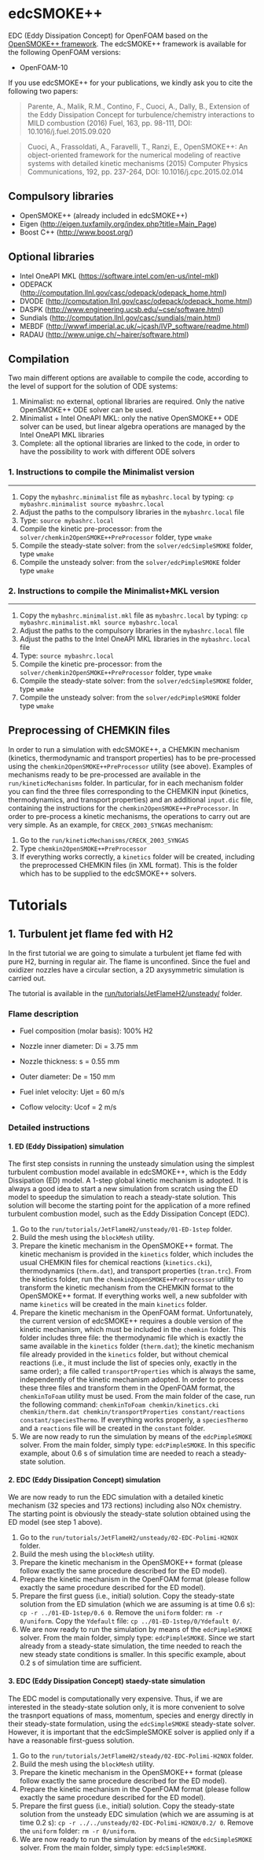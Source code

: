edcSMOKE++
==========

EDC (Eddy Dissipation Concept) for OpenFOAM based on the [OpenSMOKE++ framework][1].
The edcSMOKE++ framework is available for the following OpenFOAM versions:
- OpenFOAM-10

If you use edcSMOKE++ for your publications, we kindly ask you to cite the following two papers:

> Parente, A., Malik, R.M., Contino, F., Cuoci, A., Dally, B., 
> Extension of the Eddy Dissipation Concept for turbulence/chemistry interactions to MILD combustion
> (2016) Fuel, 163, pp. 98-111, DOI: 10.1016/j.fuel.2015.09.020

> Cuoci, A., Frassoldati, A., Faravelli, T., Ranzi, E., 
> OpenSMOKE++: An object-oriented framework for the numerical modeling of reactive systems with detailed kinetic mechanisms 
> (2015) Computer Physics Communications, 192, pp. 237-264, DOI: 10.1016/j.cpc.2015.02.014

Compulsory libraries
--------------------
- OpenSMOKE++ (already included in edcSMOKE++)
- Eigen (http://eigen.tuxfamily.org/index.php?title=Main_Page)
- Boost C++ (http://www.boost.org/)

Optional libraries
------------------
- Intel OneAPI MKL (https://software.intel.com/en-us/intel-mkl)
- ODEPACK (http://computation.llnl.gov/casc/odepack/odepack_home.html)
- DVODE (http://computation.llnl.gov/casc/odepack/odepack_home.html)
- DASPK (http://www.engineering.ucsb.edu/~cse/software.html)
- Sundials (http://computation.llnl.gov/casc/sundials/main.html)
- MEBDF (http://wwwf.imperial.ac.uk/~jcash/IVP_software/readme.html)
- RADAU (http://www.unige.ch/~hairer/software.html)

Compilation
-----------
Two main different options are available to compile the code, according to the level of support for the solution of ODE systems:
1. Minimalist: no external, optional libraries are required. Only the native OpenSMOKE++ ODE solver can be used.
2. Minimalist + Intel OneAPI MKL: only the native OpenSMOKE++ ODE solver can be used, but linear algebra operations are managed by the Intel OneAPI MKL libraries
3. Complete: all the optional libraries are linked to the code, in order to have the possibility to work with different ODE solvers

### 1. Instructions to compile the Minimalist version
-------------------------------------------------
1. Copy the `mybashrc.minimalist` file as `mybashrc.local` by typing: `cp mybashrc.minimalist source mybashrc.local`
2. Adjust the paths to the compulsory libraries in the `mybashrc.local` file
3. Type: `source mybashrc.local`
4. Compile the kinetic pre-processor: from the `solver/chemkin2OpenSMOKE++PreProcessor` folder, type `wmake`
5. Compile the steady-state solver: from the `solver/edcSimpleSMOKE` folder, type `wmake`
6. Compile the unsteady solver: from the `solver/edcPimpleSMOKE` folder type `wmake`

### 2. Instructions to compile the Minimalist+MKL version
-----------------------------------------------------
1. Copy the `mybashrc.minimalist.mkl` file as `mybashrc.local` by typing: `cp mybashrc.minimalist.mkl source mybashrc.local`
2. Adjust the paths to the compulsory libraries in the `mybashrc.local` file
3. Adjust the paths to the Intel OneAPI MKL libraries in the `mybashrc.local` file
4. Type: `source mybashrc.local`
5. Compile the kinetic pre-processor: from the `solver/chemkin2OpenSMOKE++PreProcessor` folder, type `wmake`
6. Compile the steady-state solver: from the `solver/edcSimpleSMOKE` folder, type `wmake`
7. Compile the unsteady solver: from the `solver/edcPimpleSMOKE` folder type `wmake`

Preprocessing of CHEMKIN files
-----------------------------------------------------
In order to run a simulation with edcSMOKE++, a CHEMKIN mechanism (kinetics, thermodynamic and transport properties) has to be pre-processed using the `chemkin2OpenSMOKE++PreProcessor` utility (see above). 
Examples of mechanisms ready to be pre-processed are available in the `run/kineticMechanisms` folder. In particular, for in each mechanism folder you can find the three files corresponding to the CHEMKIN input (kinetics, thermodynamics, and transport properties) and an additional `input.dic` file, containing the instructions for the `chemkin2OpenSMOKE++PreProcessor`.
In order to pre-process a kinetic mechanisms, the operations to carry out are very simple. As an example, for `CRECK_2003_SYNGAS` mechanism:
1. Go to the `run/kineticMechanisms/CRECK_2003_SYNGAS`
2. Type `chemkin2OpenSMOKE++PreProcessor`
3. If everything works correctly, a `kinetics` folder will be created, including the preprocessed CHEMKIN files (in XML format). This is the folder which has to be supplied to the edcSMOKE++ solvers.

# Tutorials
## 1. Turbulent jet flame fed with H2
In the first tutorial we are going to simulate a turbulent jet flame fed with pure H2, burning in regular air. The flame is unconfined. Since the fuel and oxidizer nozzles have a circular section, a 2D axysymmetric simulation is carried out.

The tutorial is available in the [run/tutorials/JetFlameH2/unsteady/](run/tutorials/JetFlameH2/unsteady/) folder.

### Flame description

* Fuel composition (molar basis): 100% H2

* Nozzle inner diameter: Di = 3.75 mm

* Nozzle thickness: s = 0.55 mm

* Outer diameter: De =  150 mm

* Fuel inlet velocity: Ujet = 60 m/s

* Coflow velocity: Ucof = 2 m/s 

### Detailed instructions
#### 1. ED (Eddy Dissipation) simulation
The first step consists in running the unsteady simulation using the simplest turbulent combustion model available in edcSMOKE++, which is the Eddy Dissipation (ED) model. A 1-step global kinetic mechanism is adopted. It is always a good idea to start a new simulation from scratch using the ED model to speedup the simulation to reach a steady-state solution. This solution will become the starting point for the application of a more refined turbulent combustion model, such as the Eddy Dissipation Concept (EDC).
1. Go to the `run/tutorials/JetFlameH2/unsteady/01-ED-1step` folder.
2. Build the mesh using the `blockMesh` utility.
3. Prepare the kinetic mechanism in the OpenSMOKE++ format. The kinetic mechanism is provided in the `kinetics` folder, which includes the usual CHEMKIN files for chemical reactions (`kinetics.cki`), thermodynamics (`therm.dat`), and transport properties (`tran.trc`). From the kinetics folder, run the `chemkin2OpenSMOKE++PreProcessor` utility to transform the kinetic mechanism from the CHEMKIN format to the OpenSMOKE++ format. If everything works well, a new subfolder with name `kinetics` will be created in the main `kinetics` folder.
4. Prepare the kinetic mechanism in the OpenFOAM format. Unfortunately, the current version of edcSMOKE++ requires a double version of the kinetic mechanism, which must be included in the `chemkin` folder. This folder includes three file: the thermodynamic file which is exactly the same available in the `kinetics` folder (`therm.dat`); the kinetic mechanism file already provided in the `kinetics` folder, but without chemical reactions (i.e., it must include the list of species only, exactly in the same order); a file called `transportProperties` which is always the same, independently of the kinetic mechanism adopted. In order to process these three files and transform them in the OpenFOAM format, the `chemkinToFoam` utility must be used. From the main folder of the case, run the following command: `chemkinToFoam chemkin/kinetics.cki chemkin/therm.dat chemkin/transportProperties constant/reactions constant/speciesThermo`. If everything works properly, a `speciesThermo` and a `reactions` file will be created in the `constant` folder.
5. We are now ready to run the simulation by means of the `edcPimpleSMOKE` solver. From the main folder, simply type: `edcPimpleSMOKE`. In this specific example, about 0.6 s of simulation time are needed to reach a steady-state solution.

#### 2. EDC (Eddy Dissipation Concept) simulation
We are now ready to run the EDC simulation with a detailed kinetic mechanism (32 species and 173 rections) including also NOx chemistry. The starting point is obviously the steady-state solution obtained using the ED model (see step 1 above).    
1. Go to the `run/tutorials/JetFlameH2/unsteady/02-EDC-Polimi-H2NOX` folder.
2. Build the mesh using the `blockMesh` utility.
3. Prepare the kinetic mechanism in the OpenSMOKE++ format (please follow exactly the same procedure described for the ED model).
4. Prepare the kinetic mechanism in the OpenFOAM format (please follow exactly the same procedure described for the ED model).
5. Prepare the first guess (i.e., initial) solution. Copy the steady-state solution from the ED simulation (which we are assuming is at time 0.6 s): `cp -r ../01-ED-1step/0.6 0`. Remove the `uniform` folder: `rm -r 0/uniform`. Copy the `Ydefault` file: `cp ../01-ED-1step/0/Ydefault 0/`.
6. We are now ready to run the simulation by means of the `edcPimpleSMOKE` solver. From the main folder, simply type: `edcPimpleSMOKE`. Since we start already from a steady-state simulation, the time needed to reach the new steady state conditions is smaller. In this specific example, about 0.2 s of simulation time are sufficient.

#### 3. EDC (Eddy Dissipation Concept) staedy-state simulation
The EDC model is computationally very expensive. Thus, if we are interested in the steady-state solution only, it is more convenient to solve the trasnport equations of mass, momentum, species and energy directly in their steady-state formulation, using the `edcSimpleSMOKE` steady-state solver. However, it is important that the edcSimpleSMOKE solver is applied only if a have a reasonable first-guess solution. 
1. Go to the `run/tutorials/JetFlameH2/steady/02-EDC-Polimi-H2NOX` folder.
2. Build the mesh using the `blockMesh` utility.
3. Prepare the kinetic mechanism in the OpenSMOKE++ format (please follow exactly the same procedure described for the ED model).
4. Prepare the kinetic mechanism in the OpenFOAM format (please follow exactly the same procedure described for the ED model).
5. Prepare the first guess (i.e., initial) solution. Copy the steady-state solution from the unsteady EDC simulation (which we are assuming is at time 0.2 s): `cp -r ../../unsteady/02-EDC-Polimi-H2NOX/0.2/ 0`. Remove the `uniform` folder: `rm -r 0/uniform`.
6. We are now ready to run the simulation by means of the `edcSimpleSMOKE` solver. From the main folder, simply type: `edcSimpleSMOKE`.
   
   
[1]: https://www.opensmokepp.polimi.it/
